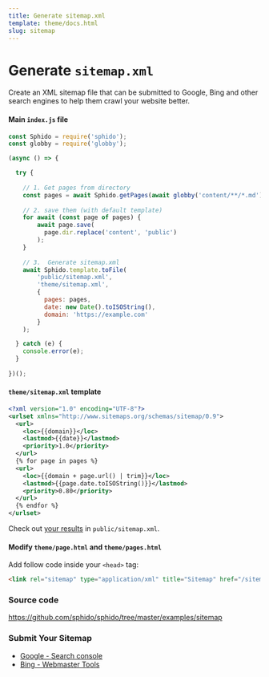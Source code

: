 ```yaml
---
title: Generate sitemap.xml
template: theme/docs.html
slug: sitemap
---
```


# Generate `sitemap.xml`

Create an XML sitemap file that can be submitted to Google, Bing and other search engines to help them crawl your website better.


#### Main `index.js` file
 
```js
const Sphido = require('sphido');
const globby = require('globby');

(async () => {

  try {
    
    // 1. Get pages from directory
    const pages = await Sphido.getPages(await globby('content/**/*.md'), ...Sphido.extenders);
    
    // 2. save them (with default template)
    for await (const page of pages) {
        await page.save(
          page.dir.replace('content', 'public')
        );
    }
    
    // 3.  Generate sitemap.xml
    await Sphido.template.toFile(
        'public/sitemap.xml',
        'theme/sitemap.xml',
        {
          pages: pages,  
          date: new Date().toISOString(), 
          domain: 'https://example.com'
        }
    );

  } catch (e) {
    console.error(e);
  }
  
})();
```

#### `theme/sitemap.xml` template

```xml
<?xml version="1.0" encoding="UTF-8"?>
<urlset xmlns="http://www.sitemaps.org/schemas/sitemap/0.9">
  <url>
    <loc>{{domain}}</loc>
    <lastmod>{{date}}</lastmod>
    <priority>1.0</priority>
  </url>
  {% for page in pages %}
  <url>
    <loc>{{domain + page.url() | trim}}</loc>
    <lastmod>{{page.date.toISOString()}}</lastmod>
    <priority>0.80</priority>
  </url>
  {% endfor %}
</urlset>
```

Check out [your results](/sitemap.xml) in `public/sitemap.xml`.

#### Modify `theme/page.html` and `theme/pages.html`

Add follow code inside your `<head>` tag:
  
```html
<link rel="sitemap" type="application/xml" title="Sitemap" href="/sitemap.xml" />
``` 


### Source code

https://github.com/sphido/sphido/tree/master/examples/sitemap

### Submit Your Sitemap

* [Google - Search console](https://search.google.com/search-console/about)
* [Bing - Webmaster Tools](https://www.bing.com/toolbox/webmaster)
